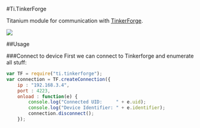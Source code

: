 #Ti.TinkerForge


Titanium module for communication with [TinkerForge](http://tinkerforge.com).

<img src="http://www.tinkerforge.com/static/images/wit-einfach.png" />

##Usage

###Connect to device
First we can connect to Tinkerforge and enumerate all stuff:
```javascript
var TF = require("ti.tinkerforge");
var connection = TF.createConnection({
	ip : "192.168.3.4",
	port : 4223,
	onload : function(e) {
		console.log("Connected UID:     " + e.uid);
		console.log("Device Identifier: " + e.identifier);
		connection.disconnect();
	});

```

